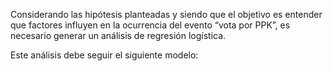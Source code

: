 Considerando las hipótesis planteadas y siendo que el objetivo es entender que factores influyen en la ocurrencia del evento “vota por PPK”, es necesario generar un análisis de regresión logística.

Este análisis debe seguir el siguiente modelo: 



